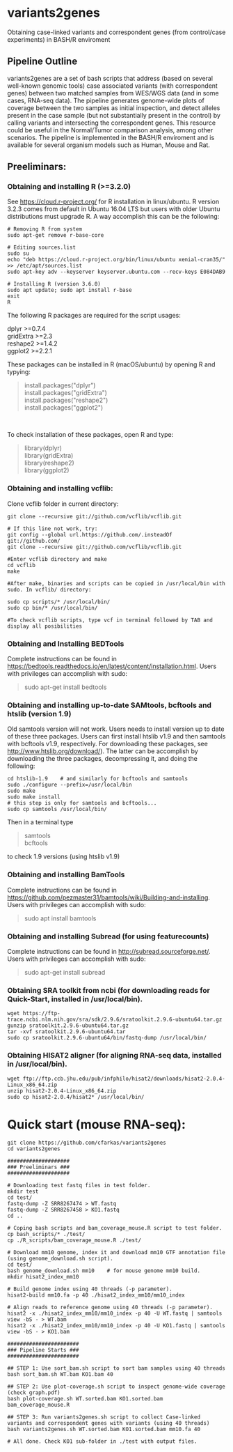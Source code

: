 # variants2genes
Obtaining case-linked variants and correspondent genes (from control/case experiments) in BASH/R enviroment

## Pipeline Outline

variants2genes are a set of bash scripts that address (based on several well-known genomic tools) case associated variants (with correspondent genes) 
between two matched samples from WES/WGS data (and in some cases, RNA-seq data). The pipeline generates genome-wide plots of coverage between the two samples as initial inspection, and detect alleles present in the case sample (but not substantially present in the control) by calling variants and intersecting the correspondent genes. This resource could be useful in the Normal/Tumor comparison analysis, among other scenarios.
The pipeline is implemented in the BASH/R enviroment and is available for several organism models such as Human, Mouse and Rat.

## Preeliminars:
### Obtaining and installing R (>=3.2.0)
See https://cloud.r-project.org/ for R installation in linux/ubuntu. R version 3.2.3 comes from default in Ubuntu 16.04 LTS but users with older Ubuntu distributions must upgrade R. A way accomplish this can be the following:
```
# Removing R from system
sudo apt-get remove r-base-core

# Editing sources.list 
sudo su
echo "deb https://cloud.r-project.org/bin/linux/ubuntu xenial-cran35/" >> /etc/apt/sources.list
sudo apt-key adv --keyserver keyserver.ubuntu.com --recv-keys E084DAB9

# Installing R (version 3.6.0)
sudo apt update; sudo apt install r-base
exit
R
```

The following R packages are required for the script usages:

dplyr >=0.7.4       
gridExtra >=2.3     
reshape2 >=1.4.2    
ggplot2 >=2.2.1 

These packages can be installed in R (macOS/ubuntu) by opening R and typying:
>install.packages("dplyr")<br/>install.packages("gridExtra")<br/>install.packages("reshape2")<br/>install.packages("ggplot2")
<br/>

To check installation of these packages, open R and type:

>library(dplyr)<br/>library(gridExtra)<br/>library(reshape2)<br/>library(ggplot2)<br/>

### Obtaining and installing vcflib:
Clone vcflib folder in current directory:
```
git clone --recursive git://github.com/vcflib/vcflib.git

# If this line not work, try:
git config --global url.https://github.com/.insteadOf git://github.com/
git clone --recursive git://github.com/vcflib/vcflib.git

#Enter vcflib directory and make
cd vcflib
make   

#After make, binaries and scripts can be copied in /usr/local/bin with sudo. In vcflib/ directory:

sudo cp scripts/* /usr/local/bin/
sudo cp bin/* /usr/local/bin/

#To check vcflib scripts, type vcf in terminal followed by TAB and display all posibilities
```

### Obtaining and Installing BEDTools
Complete instructions can be found in https://bedtools.readthedocs.io/en/latest/content/installation.html. Users with privileges can accomplish with sudo: 

>sudo apt-get install bedtools

### Obtaining and installing up-to-date SAMtools, bcftools and htslib (version 1.9)
Old samtools version will not work. Users needs to install version up to date of these three packages. Users can first install htslib v1.9 and then samtools with bcftools v1.9, respectively. For downloading these packages, see http://www.htslib.org/download/). The latter can be accomplish by downloading the three packages, decompressing it, and doing the following:
```
cd htslib-1.9    # and similarly for bcftools and samtools
sudo ./configure --prefix=/usr/local/bin
sudo make
sudo make install
# this step is only for samtools and bcftools...
sudo cp samtools /usr/local/bin/
```
Then in a terminal type
>samtools<br>bcftools

to check 1.9 versions (using htslib v1.9)

### Obtaining and installing BamTools
Complete instructions can be found in https://github.com/pezmaster31/bamtools/wiki/Building-and-installing. Users with privileges can accomplish with sudo: 

>sudo apt install bamtools

### Obtaining and installing Subread (for using featurecounts)
Complete instructions can be found in http://subread.sourceforge.net/. Users with privileges can accomplish with sudo: 

>sudo apt-get install subread

### Obtaining SRA toolkit from ncbi (for downloading reads for Quick-Start, installed in /usr/local/bin).
```
wget https://ftp-trace.ncbi.nlm.nih.gov/sra/sdk/2.9.6/sratoolkit.2.9.6-ubuntu64.tar.gz
gunzip sratoolkit.2.9.6-ubuntu64.tar.gz
tar -xvf sratoolkit.2.9.6-ubuntu64.tar
sudo cp sratoolkit.2.9.6-ubuntu64/bin/fastq-dump /usr/local/bin/

```
### Obtaining HISAT2 aligner (for aligning RNA-seq data, installed in /usr/local/bin).
```
wget ftp://ftp.ccb.jhu.edu/pub/infphilo/hisat2/downloads/hisat2-2.0.4-Linux_x86_64.zip
unzip hisat2-2.0.4-Linux_x86_64.zip
sudo cp hisat2-2.0.4/hisat2* /usr/local/bin/
```

# Quick start (mouse RNA-seq):
```
git clone https://github.com/cfarkas/variants2genes
cd variants2genes

####################
### Preeliminars ###
####################

# Downloading test fastq files in test folder.
mkdir test
cd test/
fastq-dump -Z SRR8267474 > WT.fastq
fastq-dump -Z SRR8267458 > KO1.fastq
cd ..

# Coping bash scripts and bam_coverage_mouse.R script to test folder. 
cp bash_scripts/* ./test/
cp ./R_scripts/bam_coverage_mouse.R ./test/

# Download mm10 genome, index it and download mm10 GTF annotation file (using genome_download.sh script).
cd test/
bash genome_download.sh mm10    # for mouse genome mm10 build.
mkdir hisat2_index_mm10

# Build genome index using 40 threads (-p parameter).
hisat2-build mm10.fa -p 40 ./hisat2_index_mm10/mm10_index

# Align reads to reference genome using 40 threads (-p parameter).
hisat2 -x ./hisat2_index_mm10/mm10_index -p 40 -U WT.fastq | samtools view -bS - > WT.bam
hisat2 -x ./hisat2_index_mm10/mm10_index -p 40 -U KO1.fastq | samtools view -bS - > KO1.bam

#######################
### Pipeline Starts ###
#######################

## STEP 1: Use sort_bam.sh script to sort bam samples using 40 threads
bash sort_bam.sh WT.bam KO1.bam 40

## STEP 2: Use plot-coverage.sh script to inspect genome-wide coverage (check graph.pdf)
bash plot-coverage.sh WT.sorted.bam KO1.sorted.bam bam_coverage_mouse.R 

## STEP 3: Run variants2genes.sh script to collect Case-linked variants and correspondent genes with variants (using 40 threads)
bash variants2genes.sh WT.sorted.bam KO1.sorted.bam mm10.fa 40

# All done. Check KO1 sub-folder in ./test with output files.
```
